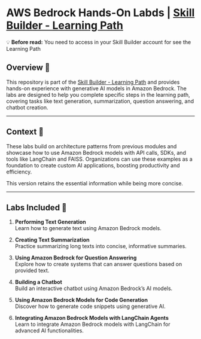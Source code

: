 # AWS Bedrock Hands-On Labds | [Skill Builder - Learning Path](https://explore.skillbuilder.aws/learn/learning_plan/view/2068/plan)

💡 **Before read:** You need to access in your Skill Builder account for see the Learning Path

## Overview 🤔

This repository is part of the [Skill Builder - Learning Path](https://explore.skillbuilder.aws/learn/learning_plan/view/2068/plan) and provides hands-on experience with generative AI models in Amazon Bedrock. The labs are designed to help you complete specific steps in the learning path, covering tasks like text generation, summarization, question answering, and chatbot creation.

---

## Context 📝

These labs build on architecture patterns from previous modules and showcase how to use Amazon Bedrock models with API calls, SDKs, and tools like LangChain and FAISS. Organizations can use these examples as a foundation to create custom AI applications, boosting productivity and efficiency.

This version retains the essential information while being more concise.

---

## Labs Included 🧪

1. **Performing Text Generation**  
   Learn how to generate text using Amazon Bedrock models.

2. **Creating Text Summarization**  
   Practice summarizing long texts into concise, informative summaries.

3. **Using Amazon Bedrock for Question Answering**  
   Explore how to create systems that can answer questions based on provided text.

4. **Building a Chatbot**  
   Build an interactive chatbot using Amazon Bedrock’s AI models.

5. **Using Amazon Bedrock Models for Code Generation**  
   Discover how to generate code snippets using generative AI.

6. **Integrating Amazon Bedrock Models with LangChain Agents**  
   Learn to integrate Amazon Bedrock models with LangChain for advanced AI functionalities.
